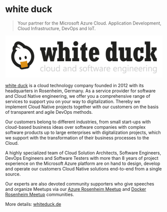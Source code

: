 # white duck

>  Your partner for the Microsoft Azure Cloud. Application Development, Cloud Infrastructure, DevOps and IoT.

![white duck logo](../images/whiteduck.png?raw=true)

[white duck](https://whiteduck.de) is a cloud technology company founded in 2012 with its headquarters in Rosenheim, Germany. As a service provider for software and Cloud Native engineering, we offer you a comprehensive range of services to support you on your way to digitalization. Thereby we implement Cloud Native projects together with our customers on the basis of transparent and agile DevOps methods.
 
Our customers belong to different industries, from small start-ups with cloud-based business ideas over software companies with complex software products up to large enterprises with digitalization projects, which we support with the transformation of their business processes to the Cloud.
 
A highly specialized team of Cloud Solution Architects, Software Engineers, DevOps Engineers and Software Testers with more than 8 years of project experience on the Microsoft Azure platform are on hand to design, develop and operate our customers Cloud Native solutions end-to-end from a single source.
 
Our experts are also devoted community supporters who give speeches and organize Meetups via our [Azure Rosenheim Meetup](https://whiteduck.de/azure-rosenheim-meetup/) and [Docker Rosenheim Meetup](https://whiteduck.de/docker-rosenheim-meetup/) communities.

More details: [whiteduck.de](https://whiteduck.de)
